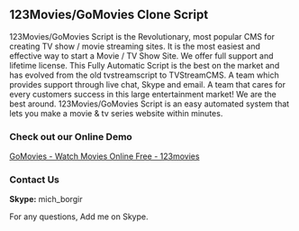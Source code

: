 <h2>123Movies/GoMovies Clone Script</h2>

123Movies/GoMovies Script is the Revolutionary, most popular CMS for creating TV show / movie streaming sites. It is the most easiest and effective way to start a Movie / TV Show Site. We offer full support and lifetime license. This Fully Automatic Script is the best on the market and has evolved from the old tvstreamscript to TVStreamCMS. A team which provides support through live chat, Skype and email. A team that cares for every customers success in this large entertainment market! We are the best around.
123Movies/GoMovies Script is an easy automated system that lets you make a movie & tv series website within minutes.

<h3>Check out our Online Demo</h3>
<a href="http://gomovies8.ml/" target="_blank">GoMovies - Watch Movies Online Free - 123movies</a>

<h3>Contact Us</h3>
<strong>Skype:</strong> mich_borgir

For any questions, Add me on Skype. 
